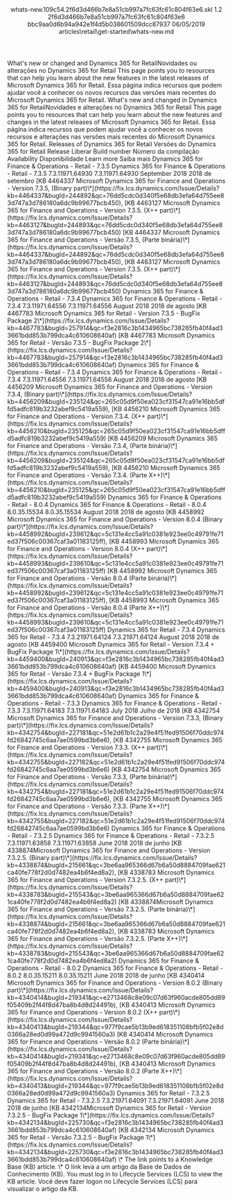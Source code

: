 <?xml version="1.0" encoding="UTF-8"?>
<xliff xmlns:logoport="urn:logoport:xliffeditor:xliff-extras:1.0" xmlns:tilt="urn:logoport:xliffeditor:tilt-non-translatables:1.0" xmlns:xsi="http://www.w3.org/2001/XMLSchema-instance" xmlns="urn:oasis:names:tc:xliff:document:1.2" xmlns:xliffext="urn:microsoft:content:schema:xliffextensions" version="1.2" xsi:schemaLocation="urn:oasis:names:tc:xliff:document:1.2 xliff-core-1.2-transitional.xsd">
  <file datatype="xml" source-language="en-US" original="whats-new.md" target-language="pt-BR">
    <header>
      <tool tool-company="Microsoft" tool-version="1.0-d915bc8" tool-name="mdxliff" tool-id="mdxliff"/>
      <xliffext:skl_file_name>whats-new.109c54.2f6d3d466b7e8a51cb997a7fc63fc61c804f63e6.skl</xliffext:skl_file_name>
      <xliffext:version>1.2</xliffext:version>
      <xliffext:ms.openlocfilehash>2f6d3d466b7e8a51cb997a7fc63fc61c804f63e6</xliffext:ms.openlocfilehash>
      <xliffext:ms.sourcegitcommit>bbc9aa0d6b94a942e1f4d5b038601509dcc87937</xliffext:ms.sourcegitcommit>
      <xliffext:ms.lasthandoff>06/05/2019</xliffext:ms.lasthandoff>
      <xliffext:ms.openlocfilepath>articles\retail\get-started\whats-new.md</xliffext:ms.openlocfilepath>
    </header>
    <body>
      <group extype="content" id="content">
        <trans-unit xml:space="preserve" translate="yes" id="101" restype="x-metadata">
          <source>What's new or changed and Dynamics 365 for Retail</source><target logoport:matchpercent="87" state="translated" state-qualifier="fuzzy-match">Novidades ou alterações no Dynamics 365 for Retail</target>
        </trans-unit>
        <trans-unit xml:space="preserve" translate="yes" id="102" restype="x-metadata">
          <source>This page points you to resources that can help you learn about the new features in the latest releases of Microsoft Dynamics 365 for Retail.</source>
        <target logoport:matchpercent="100" state="translated" state-qualifier="leveraged-tm">Essa página indica recursos que podem ajudar você a conhecer os novos recursos das versões mais recentes do Microsoft Dynamics 365 for Retail.</target></trans-unit>
        <trans-unit xml:space="preserve" translate="yes" id="103">
          <source>What's new and changed in Dynamics 365 for Retail</source><target logoport:matchpercent="85" state="translated" state-qualifier="fuzzy-match">Novidades e alterações no Dynamics 365 for Retail</target>
        </trans-unit>
        <trans-unit xml:space="preserve" translate="yes" id="104">
          <source>This page points you to resources that can help you learn about the new features and changes in the latest releases of Microsoft Dynamics 365 for Retail.</source>
        <target logoport:matchpercent="100" state="translated" state-qualifier="leveraged-tm">Essa página indica recursos que podem ajudar você a conhecer os novos recursos e alterações nas versões mais recentes do Microsoft Dynamics 365 for Retail.</target></trans-unit>
        <trans-unit xml:space="preserve" translate="yes" id="105">
          <source>Releases of Dynamics 365 for Retail</source>
        <target logoport:matchpercent="101" state="translated" state-qualifier="leveraged-tm">Versões do Dynamics 365 for Retail</target></trans-unit>
        <trans-unit xml:space="preserve" translate="yes" id="106">
          <source>Release</source>
        <target logoport:matchpercent="101" state="translated" state-qualifier="leveraged-tm">Liberar</target></trans-unit>
        <trans-unit xml:space="preserve" translate="yes" id="107">
          <source>Build number</source>
        <target logoport:matchpercent="101" state="translated" state-qualifier="leveraged-tm">Número da compilação</target></trans-unit>
        <trans-unit xml:space="preserve" translate="yes" id="108">
          <source>Availability</source>
        <target logoport:matchpercent="101" state="translated" state-qualifier="leveraged-tm">Disponibilidade</target></trans-unit>
        <trans-unit xml:space="preserve" translate="yes" id="109">
          <source>Learn more</source>
        <target logoport:matchpercent="101" state="translated" state-qualifier="leveraged-tm">Saiba mais</target></trans-unit>
        <trans-unit xml:space="preserve" translate="yes" id="110">
          <source>Dynamics 365 for Finance &amp; Operations - Retail - 7.3.5</source>
        <target logoport:matchpercent="101" state="translated" state-qualifier="leveraged-tm">Dynamics 365 for Finance &amp; Operations - Retail - 7.3.5</target></trans-unit>
        <trans-unit xml:space="preserve" translate="yes" id="111">
          <source>7.3.11971.64930</source>
        <target logoport:matchpercent="101" state="translated" state-qualifier="leveraged-tm">7.3.11971.64930</target></trans-unit>
        <trans-unit xml:space="preserve" translate="yes" id="112">
          <source>September 2018</source>
        <target logoport:matchpercent="101" state="translated" state-qualifier="leveraged-tm">2018 de setembro</target></trans-unit>
        <trans-unit xml:space="preserve" translate="yes" id="113">
          <source><bpt id="p1">[</bpt>KB 4464337 Microsoft Dynamics 365 for Finance and Operations - Version 7.3.5, (Binary part)<ph id="ph1">\*</ph><ept id="p1">](https://fix.lcs.dynamics.com/Issue/Details?kb=4464337&amp;bugId=244892&amp;qc=76dd5cdc0d340f5e68db3efa64d755ee83d747a3d786180a6dc9b99677bcb450)</ept>, <bpt id="p2">[</bpt>KB 4463127 Microsoft Dynamics 365 for Finance and Operations - Version 7.3.5. (X++ part)<ph id="ph2">\*</ph><ept id="p2">](https://fix.lcs.dynamics.com/Issue/Details?kb=4463127&amp;bugId=244893&amp;qc=76dd5cdc0d340f5e68db3efa64d755ee83d747a3d786180a6dc9b99677bcb450)</ept></source>
        <target logoport:matchpercent="101" state="translated" state-qualifier="leveraged-tm"><bpt id="p1">[</bpt>KB 4464337 Microsoft Dynamics 365 for Finance and Operations - Versão 7.3.5, (Parte binária)<ph id="ph1">\*</ph><ept id="p1">](https://fix.lcs.dynamics.com/Issue/Details?kb=4464337&amp;bugId=244892&amp;qc=76dd5cdc0d340f5e68db3efa64d755ee83d747a3d786180a6dc9b99677bcb450)</ept>, <bpt id="p2">[</bpt>KB 4463127 Microsoft Dynamics 365 for Finance and Operations - Version 7.3.5. (X++ part)<ph id="ph2">\*</ph><ept id="p2">](https://fix.lcs.dynamics.com/Issue/Details?kb=4463127&amp;bugId=244893&amp;qc=76dd5cdc0d340f5e68db3efa64d755ee83d747a3d786180a6dc9b99677bcb450)</ept></target></trans-unit>
        <trans-unit xml:space="preserve" translate="yes" id="114">
          <source>Dynamics 365 for Finance &amp; Operations - Retail - 7.3.4</source>
        <target logoport:matchpercent="101" state="translated" state-qualifier="leveraged-tm">Dynamics 365 for Finance &amp; Operations - Retail - 7.3.4</target></trans-unit>
        <trans-unit xml:space="preserve" translate="yes" id="115">
          <source>7.3.11971.64556</source>
        <target logoport:matchpercent="101" state="translated" state-qualifier="leveraged-tm">7.3.11971.64556</target></trans-unit>
        <trans-unit xml:space="preserve" translate="yes" id="116">
          <source>August 2018</source>
        <target logoport:matchpercent="101" state="translated" state-qualifier="leveraged-tm">2018 de agosto</target></trans-unit>
        <trans-unit xml:space="preserve" translate="yes" id="117">
          <source><bpt id="p1">[</bpt>KB 4467783 Microsoft Dynamics 365 for Retail - Version 7.3.5 - BugFix Package 2<ph id="ph1">\*</ph><ept id="p1">](https://fix.lcs.dynamics.com/Issue/Details?kb=4467783&amp;bugId=257914&amp;qc=f3e2816c3b1434965bc738285fb40f4ad33661bdd853b799dca4c610608640af)</ept></source>
        <target logoport:matchpercent="101" state="translated" state-qualifier="leveraged-tm"><bpt id="p1">[</bpt>KB 4467783 Microsoft Dynamics 365 for Retail - Versão 7.3.5 - BugFix Package 2<ph id="ph1">\*</ph><ept id="p1">](https://fix.lcs.dynamics.com/Issue/Details?kb=4467783&amp;bugId=257914&amp;qc=f3e2816c3b1434965bc738285fb40f4ad33661bdd853b799dca4c610608640af)</ept></target></trans-unit>
        <trans-unit xml:space="preserve" translate="yes" id="118">
          <source>Dynamics 365 for Finance &amp; Operations - Retail - 7.3.4</source>
        <target logoport:matchpercent="101" state="translated" state-qualifier="leveraged-tm">Dynamics 365 for Finance &amp; Operations - Retail - 7.3.4</target></trans-unit>
        <trans-unit xml:space="preserve" translate="yes" id="119">
          <source>7.3.11971.64556</source>
        <target logoport:matchpercent="101" state="translated" state-qualifier="leveraged-tm">7.3.11971.64556</target></trans-unit>
        <trans-unit xml:space="preserve" translate="yes" id="120">
          <source>August 2018</source>
        <target logoport:matchpercent="101" state="translated" state-qualifier="leveraged-tm">2018 de agosto</target></trans-unit>
        <trans-unit xml:space="preserve" translate="yes" id="121">
          <source><bpt id="p1">[</bpt>KB 4456209 Microsoft Dynamics 365 for Finance and Operations - Version 7.3.4, (Binary part)<ph id="ph1">\*</ph><ept id="p1">](https://fix.lcs.dynamics.com/Issue/Details?kb=4456209&amp;bugId=235124&amp;qc=265c05d9f50ea023cf31547ca91e16bb5dffd5adfc819b3232abef9c5419a559)</ept>, <bpt id="p2">[</bpt>KB 4456210 Microsoft Dynamics 365 for Finance and Operations - Version 7.3.4. (X++ part)<ph id="ph2">\*</ph><ept id="p2">](https://fix.lcs.dynamics.com/Issue/Details?kb=4456210&amp;bugId=235125&amp;qc=265c05d9f50ea023cf31547ca91e16bb5dffd5adfc819b3232abef9c5419a559)</ept></source>
        <target logoport:matchpercent="101" state="translated" state-qualifier="leveraged-tm"><bpt id="p1">[</bpt>KB 4456209 Microsoft Dynamics 365 for Finance and Operations - Versão 7.3.4, (Parte binária)<ph id="ph1">\*</ph><ept id="p1">](https://fix.lcs.dynamics.com/Issue/Details?kb=4456209&amp;bugId=235124&amp;qc=265c05d9f50ea023cf31547ca91e16bb5dffd5adfc819b3232abef9c5419a559)</ept>, <bpt id="p2">[</bpt>KB 4456210 Microsoft Dynamics 365 for Finance and Operations - Versão 7.3.4. (Parte X++)<ph id="ph2">\*</ph><ept id="p2">](https://fix.lcs.dynamics.com/Issue/Details?kb=4456210&amp;bugId=235125&amp;qc=265c05d9f50ea023cf31547ca91e16bb5dffd5adfc819b3232abef9c5419a559)</ept></target></trans-unit>
        <trans-unit xml:space="preserve" translate="yes" id="122">
          <source>Dynamics 365 for Finance &amp; Operations - Retail - 8.0.4</source>
        <target logoport:matchpercent="101" state="translated" state-qualifier="leveraged-tm">Dynamics 365 for Finance &amp; Operations - Retail - 8.0.4</target></trans-unit>
        <trans-unit xml:space="preserve" translate="yes" id="123">
          <source>8.0.35.15534</source>
        <target logoport:matchpercent="101" state="translated" state-qualifier="leveraged-tm">8.0.35.15534</target></trans-unit>
        <trans-unit xml:space="preserve" translate="yes" id="124">
          <source>August 2018</source>
        <target logoport:matchpercent="101" state="translated" state-qualifier="leveraged-tm">2018 de agosto</target></trans-unit>
        <trans-unit xml:space="preserve" translate="yes" id="125">
          <source><bpt id="p1">[</bpt>KB 4458992 Microsoft Dynamics 365 for Finance and Operations - Version 8.0.4 (Binary part)<ph id="ph1">\*</ph><ept id="p1">](https://fix.lcs.dynamics.com/Issue/Details?kb=4458992&amp;bugId=239612&amp;qc=5c131e4cc5a91c0381e923ee0c49791fe71ed37f506c00367caf3a01183125ff)</ept>, <bpt id="p2">[</bpt>KB 4458993 Microsoft Dynamics 365 for Finance and Operations - Version 8.0.4 (X++ part)<ph id="ph2">\*</ph><ept id="p2">](https://fix.lcs.dynamics.com/Issue/Details?kb=4458993&amp;bugId=239610&amp;qc=5c131e4cc5a91c0381e923ee0c49791fe71ed37f506c00367caf3a01183125ff)</ept></source>
        <target logoport:matchpercent="101" state="translated" state-qualifier="leveraged-tm"><bpt id="p1">[</bpt>KB 4458992 Microsoft Dynamics 365 for Finance and Operations - Versão 8.0.4 (Parte binária)<ph id="ph1">\*</ph><ept id="p1">](https://fix.lcs.dynamics.com/Issue/Details?kb=4458992&amp;bugId=239612&amp;qc=5c131e4cc5a91c0381e923ee0c49791fe71ed37f506c00367caf3a01183125ff)</ept>, <bpt id="p2">[</bpt>KB 4458993 Microsoft Dynamics 365 for Finance and Operations - Versão 8.0.4 (Parte X++)<ph id="ph2">\*</ph><ept id="p2">](https://fix.lcs.dynamics.com/Issue/Details?kb=4458993&amp;bugId=239610&amp;qc=5c131e4cc5a91c0381e923ee0c49791fe71ed37f506c00367caf3a01183125ff)</ept></target></trans-unit>
        <trans-unit xml:space="preserve" translate="yes" id="126">
          <source>Dynamics 365 for Retail - 7.3.4</source>
        <target logoport:matchpercent="101" state="translated" state-qualifier="leveraged-tm">Dynamics 365 for Retail - 7.3.4</target></trans-unit>
        <trans-unit xml:space="preserve" translate="yes" id="127">
          <source>7.3.21971.64124</source>
        <target logoport:matchpercent="101" state="translated" state-qualifier="leveraged-tm">7.3.21971.64124</target></trans-unit>
        <trans-unit xml:space="preserve" translate="yes" id="128">
          <source>August 2018</source>
        <target logoport:matchpercent="101" state="translated" state-qualifier="leveraged-tm">2018 de agosto</target></trans-unit>
        <trans-unit xml:space="preserve" translate="yes" id="129">
          <source><bpt id="p1">[</bpt>KB 4459400 Microsoft Dynamics 365 for Retail - Version 7.3.4 + BugFix Package 1<ph id="ph1">\*</ph><ept id="p1">](https://fix.lcs.dynamics.com/Issue/Details?kb=4459400&amp;bugId=240913&amp;qc=f3e2816c3b1434965bc738285fb40f4ad33661bdd853b799dca4c610608640af)</ept></source>
        <target logoport:matchpercent="101" state="translated" state-qualifier="leveraged-tm"><bpt id="p1">[</bpt>KB 4459400 Microsoft Dynamics 365 for Retail - Versão 7.3.4 + BugFix Package 1<ph id="ph1">\*</ph><ept id="p1">](https://fix.lcs.dynamics.com/Issue/Details?kb=4459400&amp;bugId=240913&amp;qc=f3e2816c3b1434965bc738285fb40f4ad33661bdd853b799dca4c610608640af)</ept></target></trans-unit>
        <trans-unit xml:space="preserve" translate="yes" id="130">
          <source>Dynamics 365 for Finance &amp; Operations - Retail - 7.3.3</source>
        <target logoport:matchpercent="101" state="translated" state-qualifier="leveraged-tm">Dynamics 365 for Finance &amp; Operations - Retail - 7.3.3</target></trans-unit>
        <trans-unit xml:space="preserve" translate="yes" id="131">
          <source>7.3.11971.64183</source>
        <target logoport:matchpercent="101" state="translated" state-qualifier="leveraged-tm">7.3.11971.64183</target></trans-unit>
        <trans-unit xml:space="preserve" translate="yes" id="132">
          <source>July 2018</source>
        <target logoport:matchpercent="101" state="translated" state-qualifier="leveraged-tm">Julho de 2018</target></trans-unit>
        <trans-unit xml:space="preserve" translate="yes" id="133">
          <source><bpt id="p1">[</bpt>KB 4342754 Microsoft Dynamics 365 for Finance and Operations - Version 7.3.3, (Binary part)<ph id="ph1">\*</ph><ept id="p1">](https://fix.lcs.dynamics.com/Issue/Details?kb=4342754&amp;bugId=227181&amp;qc=51e2d61b1c2a29e4f51fed91506f70ddc974fd26842745c6aa7ae0599bd3b6e6)</ept>, <bpt id="p2">[</bpt>KB 4342755 Microsoft Dynamics 365 for Finance and Operations - Version 7.3.3. (X++ part)<ph id="ph2">\*</ph><ept id="p2">](https://fix.lcs.dynamics.com/Issue/Details?kb=4342755&amp;bugId=227182&amp;qc=51e2d61b1c2a29e4f51fed91506f70ddc974fd26842745c6aa7ae0599bd3b6e6)</ept></source>
        <target logoport:matchpercent="101" state="translated" state-qualifier="leveraged-tm"><bpt id="p1">[</bpt>KB 4342754 Microsoft Dynamics 365 for Finance and Operations - Versão 7.3.3, (Parte binária)<ph id="ph1">\*</ph><ept id="p1">](https://fix.lcs.dynamics.com/Issue/Details?kb=4342754&amp;bugId=227181&amp;qc=51e2d61b1c2a29e4f51fed91506f70ddc974fd26842745c6aa7ae0599bd3b6e6)</ept>, <bpt id="p2">[</bpt>KB 4342755 Microsoft Dynamics 365 for Finance and Operations - Versão 7.3.3. (Parte X++)<ph id="ph2">\*</ph><ept id="p2">](https://fix.lcs.dynamics.com/Issue/Details?kb=4342755&amp;bugId=227182&amp;qc=51e2d61b1c2a29e4f51fed91506f70ddc974fd26842745c6aa7ae0599bd3b6e6)</ept></target></trans-unit>
        <trans-unit xml:space="preserve" translate="yes" id="134">
          <source>Dynamics 365 for Finance &amp; Operations - Retail - 7.3.2.5</source>
        <target logoport:matchpercent="101" state="translated" state-qualifier="leveraged-tm">Dynamics 365 for Finance &amp; Operations - Retail - 7.3.2.5</target></trans-unit>
        <trans-unit xml:space="preserve" translate="yes" id="135">
          <source>7.3.11971.63858</source>
        <target logoport:matchpercent="101" state="translated" state-qualifier="leveraged-tm">7.3.11971.63858</target></trans-unit>
        <trans-unit xml:space="preserve" translate="yes" id="136">
          <source>June 2018</source>
        <target logoport:matchpercent="101" state="translated" state-qualifier="leveraged-tm">2018 de junho</target></trans-unit>
        <trans-unit xml:space="preserve" translate="yes" id="137">
          <source><bpt id="p1">[</bpt>KB 4338874Microsoft Dynamics 365 for Finance and Operations - Version 7.3.2.5. (Binary part)<ph id="ph1">\*</ph><ept id="p1">](https://fix.lcs.dynamics.com/Issue/Details?kb=4338874&amp;bugId=215661&amp;qc=3be6aa965366d67b6a50d8884709fae621ca40fe778f2d0d7482ea4b6f4ed8a2)</ept>, <bpt id="p2">[</bpt>KB 4338783 Microsoft Dynamics 365 for Finance and Operations - Version 7.3.2.5. (X++ part)<ph id="ph2">\*</ph><ept id="p2">](https://fix.lcs.dynamics.com/Issue/Details?kb=4338783&amp;bugId=215543&amp;qc=3be6aa965366d67b6a50d8884709fae621ca40fe778f2d0d7482ea4b6f4ed8a2)</ept></source>
        <target logoport:matchpercent="101" state="translated" state-qualifier="leveraged-tm"><bpt id="p1">[</bpt>KB 4338874Microsoft Dynamics 365 for Finance and Operations - Versão 7.3.2.5. (Parte binária)<ph id="ph1">\*</ph><ept id="p1">](https://fix.lcs.dynamics.com/Issue/Details?kb=4338874&amp;bugId=215661&amp;qc=3be6aa965366d67b6a50d8884709fae621ca40fe778f2d0d7482ea4b6f4ed8a2)</ept>, <bpt id="p2">[</bpt>KB 4338783 Microsoft Dynamics 365 for Finance and Operations - Versão 7.3.2.5. (Parte X++)<ph id="ph2">\*</ph><ept id="p2">](https://fix.lcs.dynamics.com/Issue/Details?kb=4338783&amp;bugId=215543&amp;qc=3be6aa965366d67b6a50d8884709fae621ca40fe778f2d0d7482ea4b6f4ed8a2)</ept></target></trans-unit>
        <trans-unit xml:space="preserve" translate="yes" id="138">
          <source>Dynamics 365 for Finance &amp; Operations - Retail - 8.0.2</source>
        <target logoport:matchpercent="101" state="translated" state-qualifier="leveraged-tm">Dynamics 365 for Finance &amp; Operations - Retail - 8.0.2</target></trans-unit>
        <trans-unit xml:space="preserve" translate="yes" id="139">
          <source>8.0.35.15211</source>
        <target logoport:matchpercent="101" state="translated" state-qualifier="leveraged-tm">8.0.35.15211</target></trans-unit>
        <trans-unit xml:space="preserve" translate="yes" id="140">
          <source>June 2018</source>
        <target logoport:matchpercent="101" state="translated" state-qualifier="leveraged-tm">2018 de junho</target></trans-unit>
        <trans-unit xml:space="preserve" translate="yes" id="141">
          <source><bpt id="p1">[</bpt>KB 4340414 Microsoft Dynamics 365 for Finance and Operations - Version 8.0.2 (Binary part)<ph id="ph1">\*</ph><ept id="p1">](https://fix.lcs.dynamics.com/Issue/Details?kb=4340414&amp;bugId=219341&amp;qc=e2713468c8e09c07d63f960acde805dd89f05409b2f44f8d47ba8b4d8d24491b)</ept>, <bpt id="p2">[</bpt>KB 4340413 Microsoft Dynamics 365 for Finance and Operations - Version 8.0.2 (X++ part)<ph id="ph2">\*</ph><ept id="p2">](https://fix.lcs.dynamics.com/Issue/Details?kb=4340413&amp;bugId=219344&amp;qc=977f9cae5b13b9ed618351108bfb5f02e8d0366a28ed0d99a472d9c9941560a3)</ept></source>
        <target logoport:matchpercent="101" state="translated" state-qualifier="leveraged-tm"><bpt id="p1">[</bpt>KB 4340414 Microsoft Dynamics 365 for Finance and Operations - Versão 8.0.2 (Parte binária)<ph id="ph1">\*</ph><ept id="p1">](https://fix.lcs.dynamics.com/Issue/Details?kb=4340414&amp;bugId=219341&amp;qc=e2713468c8e09c07d63f960acde805dd89f05409b2f44f8d47ba8b4d8d24491b)</ept>, <bpt id="p2">[</bpt>KB 4340413 Microsoft Dynamics 365 for Finance and Operations - Versão 8.0.2 (Parte X++)<ph id="ph2">\*</ph><ept id="p2">](https://fix.lcs.dynamics.com/Issue/Details?kb=4340413&amp;bugId=219344&amp;qc=977f9cae5b13b9ed618351108bfb5f02e8d0366a28ed0d99a472d9c9941560a3)</ept></target></trans-unit>
        <trans-unit xml:space="preserve" translate="yes" id="142">
          <source>Dynamics 365 for Retail - 7.3.2.5</source>
        <target logoport:matchpercent="101" state="translated" state-qualifier="leveraged-tm">Dynamics 365 for Retail - 7.3.2.5</target></trans-unit>
        <trans-unit xml:space="preserve" translate="yes" id="143">
          <source>7.3.21971.64091</source>
        <target logoport:matchpercent="101" state="translated" state-qualifier="leveraged-tm">7.3.21971.64091</target></trans-unit>
        <trans-unit xml:space="preserve" translate="yes" id="144">
          <source>June 2018</source>
        <target logoport:matchpercent="101" state="translated" state-qualifier="leveraged-tm">2018 de junho</target></trans-unit>
        <trans-unit xml:space="preserve" translate="yes" id="145">
          <source><bpt id="p1">[</bpt>KB 4342134Microsoft Dynamics 365 for Retail - Version 7.3.2.5 - BugFix Package 1<ph id="ph1">\*</ph><ept id="p1">](https://fix.lcs.dynamics.com/Issue/Details?kb=4342134&amp;bugId=225730&amp;qc=f3e2816c3b1434965bc738285fb40f4ad33661bdd853b799dca4c610608640af)</ept></source>
        <target logoport:matchpercent="101" state="translated" state-qualifier="leveraged-tm"><bpt id="p1">[</bpt>KB 4342134 Microsoft Dynamics 365 for Retail - Versão 7.3.2.5 - BugFix Package 1<ph id="ph1">\*</ph><ept id="p1">](https://fix.lcs.dynamics.com/Issue/Details?kb=4342134&amp;bugId=225730&amp;qc=f3e2816c3b1434965bc738285fb40f4ad33661bdd853b799dca4c610608640af)</ept></target></trans-unit>
        <trans-unit xml:space="preserve" translate="yes" id="146">
          <source><ph id="ph1">\*</ph> The link points to a Knowledge Base (KB) article.</source>
        <target logoport:matchpercent="101" state="translated" state-qualifier="leveraged-tm"><ph id="ph1">\*</ph> O link leva a um artigo da Base de Dados de Conhecimento (KB).</target></trans-unit>
        <trans-unit xml:space="preserve" translate="yes" id="147">
          <source>You must log in to Lifecycle Services (LCS) to view the KB article.</source>
        <target logoport:matchpercent="101" state="translated" state-qualifier="leveraged-tm">Você deve fazer logon no Lifecycle Services (LCS) para visualizar o artigo da KB.</target></trans-unit>
      </group>
    </body>
  </file>
</xliff>